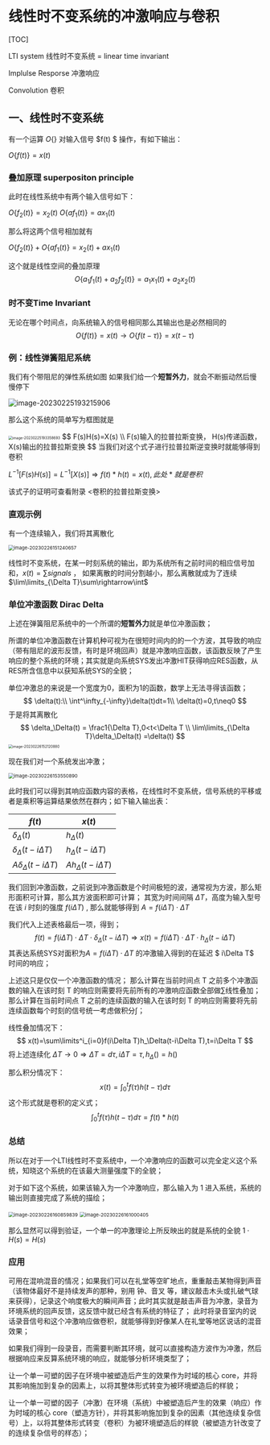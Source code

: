 # 线性时不变系统的冲激响应与卷积

[TOC]

LTI system 线性时不变系统  = linear time invariant

Implulse Resporse 冲激响应

Convolution 卷积



## 一、线性时不变系统

有一个运算  $O\{\}$  对输入信号  $f(t) $ 操作，有如下输出：

$O\{f(t) \}=x(t)$

### 叠加原理  superpositon principle

此时在线性系统中有两个输入信号如下：

$O\{f_2(t)\}=x_2(t)$
$O\{af_1(t)\}=ax_1(t)$

那么将这两个信号相加就有

$O\{f_2(t)\}+O\{af_1(t)\}=x_2(t) +ax_1(t)$

这个就是线性空间的叠加原理
$$
O\{a_1 f_1(t)+a_2 f_2(t)\} = a_1x_1(t)+a_2x_2(t)
$$


### 时不变Time Invariant

无论在哪个时间点，向系统输入的信号相同那么其输出也是必然相同的
$$
O\{f(t)\}=x(t)\rightarrow O\{f(t-\tau)\}=x(t-\tau)
$$


### 例：线性弹簧阻尼系统



我们有个带阻尼的弹性系统如图
如果我们给一个**短暂外力**，就会不断振动然后慢慢停下

![image-20230225193215906](03_卷积与冲击相应.assets/image-20230225193215906.png)

那么这个系统的简单写为框图就是

<img src="03_卷积与冲击相应.assets/image-20230225193358693.png" alt="image-20230225193358693" style="zoom:50%;" />
$$
F(s)H(s)=X(s) \\ 
F(s)输入的拉普拉斯变换，
H(s)传递函数，
X(s)输出的拉普拉斯变换
$$
当我们对这个式子进行拉普拉斯逆变换时就能够得到卷积

$L^{-1}[F(s)H(s)]=L^{-1}[X(s)]\Rightarrow f(t)*h(t)=x(t),此处*就是卷积$

该式子的证明可查看附录 <卷积的拉普拉斯变换>

### 直观示例

有一个连续输入，我们将其离散化

<img src="03_卷积与冲击相应.assets/image-20230226151240657.png" alt="image-20230226151240657" style="zoom:67%;" />

线性时不变系统，在某一时刻系统的输出，即为系统所有之前时间的相应信号加和，$x(t)=\sum signals$ ， 如果离散的时间分割越小，那么离散就成为了连续  $\lim\limits_{\Delta T}\sum\rightarrow\int$

### 单位冲激函数  Dirac Delta

上述在弹簧阻尼系统中的一个所谓的**短暂外力**就是单位冲激函数；

所谓的单位冲激函数在计算机种可视为在很短时间内的的一个方波，其导致的响应（带有阻尼的波形反馈，有时是环境回声）就是冲激响应函数，该函数反映了产生响应的整个系统的环境；其实就是向系统SYS发出冲激HIT获得响应RES函数，从RES所含信息中以获知系统SYS的全貌；

单位冲激总的来说是一个宽度为0，面积为1的函数，数学上无法寻得该函数；
$$
\delta(t):\\
\int^\infty_{-\infty}\delta(t)dt=1\\
\delta(t)=0,t\neq0
$$
于是将其离散化
$$
\delta_\Delta(t) = 
\frac1{\Delta T},0<t<\Delta T \\
\lim\limits_{\Delta T}\delta_\Delta(t) =\delta(t)
$$
<img src="03_卷积与冲击相应.assets/image-20230226152120880.png" alt="image-20230226152120880" style="zoom:50%;" />

 现在我们对一个系统发出冲激；

<img src="03_卷积与冲击相应.assets/image-20230226153550890.png" alt="image-20230226153550890" style="zoom:67%;" />

此时我们可以得到其响应函数内容的表格，在线性时不变系统，信号系统的平移或者是乘积等运算结果依然在群内；如下输入输出表：

| $f(t)$                         | $x(t)$                    |
| ------------------------------ | ------------------------- |
| $\delta_\Delta (t)$            | $h_\Delta (t)$            |
| $\delta_\Delta (t-i\Delta T)$  | $h_\Delta (t-i\Delta T)$  |
| $A\delta_\Delta (t-i\Delta T)$ | $Ah_\Delta (t-i\Delta T)$ |

我们回到冲激函数，之前说到冲激函数是个时间极短的波，通常视为方波，那么矩形面积可计算，那么其方波面积即可计算；
其宽为时间间隔 $\Delta T$，高度为输入型号在该 $i$ 时刻的强度 $f(i\Delta T)$  , 那么就能够得到 $A=f(i\Delta T)\cdot\Delta T$

我们代入上述表格最后一项，得到；
$$
f(t)=f(i\Delta T)\cdot\Delta T\cdot \delta_\Delta (t-i\Delta T)  
\Rightarrow 
x(t)=f(i\Delta T)\cdot\Delta T\cdot h_\Delta (t-i\Delta T)
$$
其表达系统SYS对面积为$A=f(i\Delta T)\cdot\Delta T$ 的冲激输入得到的在延迟 $ i\Delta T$ 时间的响应；

上述这只是仅仅一个冲激函数的情况；
那么计算在当前时间点 T 之前多个冲激函数的输入在该时刻 T 的响应则需要将先前所有的冲激响应函数全部做$\sum$线性叠加；
那么计算在当前时间点 T 之前的连续函数的输入在该时刻 T 的响应则需要将先前连续函数每个时刻的信号统一考虑做积分$\int$；

线性叠加情况下：
$$
x(t)=\sum\limits^i_{i=0}f(i\Delta T)h_\Delta(t-i\Delta T),t=i\Delta T
$$
将上述连续化 $\Delta T\rightarrow 0 \Rightarrow \Delta T=d\tau, i\Delta T=\tau,h_\Delta()=h()$

那么积分情况下：
$$
x(t)=\int^t_0 f(\tau)h(t-\tau)d\tau
$$
这个形式就是卷积的定义式；
$$
\int^t_0 f(\tau)h(t-\tau)d\tau=f(t)*h(t)
$$

### 总结

所以在对于一个LTI线性时不变系统中，一个冲激响应的函数可以完全定义这个系统，知晓这个系统的在该最大测量强度下的全貌；

对于如下这个系统，如果该输入为一个冲激响应，那么输入为 1 进入系统，系统的输出则直接完成了系统的描绘；

<img src="03_卷积与冲击相应.assets/image-20230226160859839.png" alt="image-20230226160859839" style="zoom: 67%;" />

<img src="03_卷积与冲击相应.assets/image-20230226161000405.png" alt="image-20230226161000405" style="zoom:67%;" />

那么显然可以得到验证，一个单一的冲激理论上所反映出的就是系统的全貌   $1\cdot H(s)=H(s)$

### 应用

可用在混响混音的情况；如果我们可以在礼堂等空旷地点，重重敲击某物得到声音（该物体最好不是持续发声的那种，别用 钟、音叉 等，建议敲击木头或扎破气球来获得），记录这个响度极大的瞬间声音；此时其实就是敲击声音为冲激，录音为环境系统的回声反馈，这反馈中就已经含有系统的特征了； 此时将录音室内的说话录音信号和这个冲激响应做卷积，就能够得到好像某人在礼堂等地区说话的混音效果；

如果我们得到一段录音，而需要判断其环境，就可以直接构造方波作为冲激，然后根据响应来反算系统环境的响应，就能够分析环境类型了；

让一个单一可塑的因子在环境中被塑造后产生的效果作为时域的核心 core，并将其影响施加到复杂的因素上，以将其整体形式转变为被环境塑造后的样貌；

让一个单一可塑的因子（冲激）在环境（系统）中被塑造后产生的效果（响应）作为时域的核心 core（塑造方针），并将其影响施加到复杂的因素（其他连续复杂信号）上，以将其整体形式转变（卷积）为被环境塑造后的样貌（被塑造方针改变了的连续复杂信号的样态）；









































